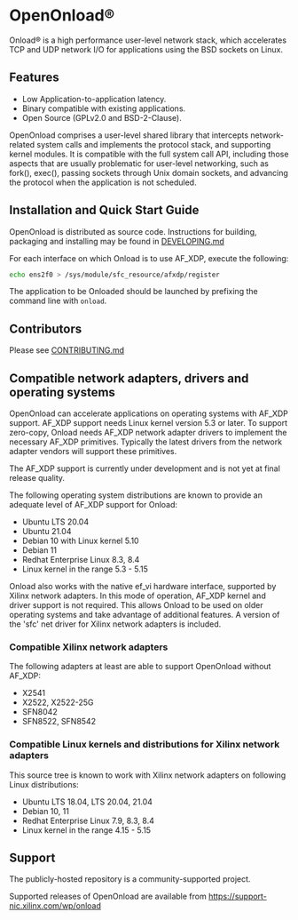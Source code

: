 # OpenOnload®️

Onload®️ is a high performance user-level network stack,
which accelerates TCP and UDP network I/O for applications using the BSD
sockets on Linux.

## Features

* Low Application-to-application latency.
* Binary compatible with existing applications.
* Open Source (GPLv2.0 and BSD-2-Clause).

OpenOnload comprises a user-level shared library that intercepts network-
related system calls and implements the protocol stack, and supporting kernel
modules. It is compatible with the full system call API, including those
aspects that are usually problematic for user-level networking, such as fork(),
exec(), passing sockets through Unix domain sockets, and advancing the
protocol when the application is not scheduled.

## Installation and Quick Start Guide

OpenOnload is distributed as source code. Instructions for building, packaging
and installing may be found in [DEVELOPING.md](DEVELOPING.md)

For each interface on which Onload is to use AF_XDP, execute the following:

```sh
echo ens2f0 > /sys/module/sfc_resource/afxdp/register
```

The application to be Onloaded should be launched by prefixing the command
line with `onload`.

## Contributors

Please see [CONTRIBUTING.md](CONTRIBUTING.md)

## Compatible network adapters, drivers and operating systems

OpenOnload can accelerate applications on operating systems with AF_XDP support.
AF_XDP support needs Linux kernel version 5.3 or later. To support zero-copy,
Onload needs AF_XDP network adapter drivers to implement the necessary AF_XDP
primitives. Typically the latest drivers from the network adapter vendors will
support these primitives.

The AF_XDP support is currently under development and is not yet at final
release quality.

The following operating system distributions are known to provide an adequate
level of AF_XDP support for Onload:

* Ubuntu LTS 20.04
* Ubuntu 21.04
* Debian 10 with Linux kernel 5.10
* Debian 11
* Redhat Enterprise Linux 8.3, 8.4
* Linux kernel in the range 5.3 - 5.15

Onload also works with the native ef_vi hardware interface, supported by Xilinx
network adapters. In this mode of operation, AF_XDP kernel and driver support
is not required. This allows Onload to be used on older operating systems and
take advantage of additional features. A version of the 'sfc' net driver for
Xilinx network adapters is included.

### Compatible Xilinx network adapters

The following adapters at least are able to support OpenOnload without AF_XDP:

* X2541
* X2522, X2522-25G
* SFN8042
* SFN8522, SFN8542

### Compatible Linux kernels and distributions for Xilinx network adapters

This source tree is known to work with Xilinx network adapters on following
Linux distributions:

* Ubuntu LTS 18.04, LTS 20.04, 21.04
* Debian 10, 11
* Redhat Enterprise Linux 7.9, 8.3, 8.4
* Linux kernel in the range 4.15 - 5.15

## Support

The publicly-hosted repository is a community-supported project.

Supported releases of OpenOnload are available from
https://support-nic.xilinx.com/wp/onload
